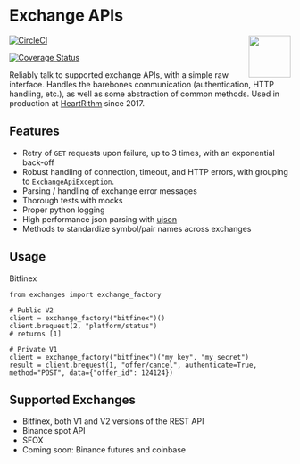 # Exchange APIs
<img width="75" align="right" src="http://www.heartrithm.com/img/logo.png">

[![CircleCI](https://circleci.com/gh/heartrithm/exchanges.svg?style=svg)](https://circleci.com/gh/heartrithm/exchanges)

[![Coverage Status](https://coveralls.io/repos/github/heartrithm/exchanges/badge.svg?branch=master)](https://coveralls.io/github/heartrithm/exchanges?branch=master)

Reliably talk to supported exchange APIs, with a simple raw interface. Handles the barebones communication (authentication, HTTP handling, etc.), as well as some abstraction of common methods. Used in production at [HeartRithm](https://www.heartrithm.com) since 2017.

## Features
* Retry of `GET` requests upon failure, up to 3 times, with an exponential back-off
* Robust handling of connection, timeout, and HTTP errors, with grouping to `ExchangeApiException`.
* Parsing / handling of exchange error messages
* Thorough tests with mocks
* Proper python logging
* High performance json parsing with [ujson](https://pypi.org/project/ujson/)
* Methods to standardize symbol/pair names across exchanges

## Usage

Bitfinex

```
from exchanges import exchange_factory

# Public V2
client = exchange_factory("bitfinex")()
client.brequest(2, "platform/status")
# returns [1]

# Private V1
client = exchange_factory("bitfinex")("my key", "my secret")
result = client.brequest(1, "offer/cancel", authenticate=True, method="POST", data={"offer_id": 124124})
```

## Supported Exchanges

* Bitfinex, both V1 and V2 versions of the REST API
* Binance spot API
* SFOX
* Coming soon: Binance futures and coinbase


